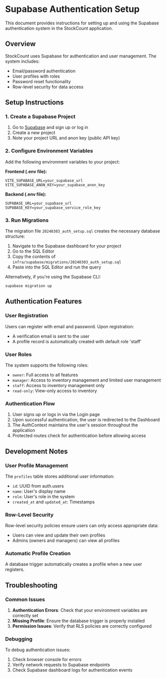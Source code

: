 # Supabase Authentication Setup

This document provides instructions for setting up and using the Supabase authentication system in the StockCount application.

## Overview

StockCount uses Supabase for authentication and user management. The system includes:

- Email/password authentication
- User profiles with roles
- Password reset functionality
- Row-level security for data access

## Setup Instructions

### 1. Create a Supabase Project

1. Go to [Supabase](https://supabase.com/) and sign up or log in
2. Create a new project
3. Note your project URL and anon key (public API key)

### 2. Configure Environment Variables

Add the following environment variables to your project:

**Frontend (.env file):**
```
VITE_SUPABASE_URL=your_supabase_url
VITE_SUPABASE_ANON_KEY=your_supabase_anon_key
```

**Backend (.env file):**
```
SUPABASE_URL=your_supabase_url
SUPABASE_KEY=your_supabase_service_role_key
```

### 3. Run Migrations

The migration file `20240303_auth_setup.sql` creates the necessary database structure:

1. Navigate to the Supabase dashboard for your project
2. Go to the SQL Editor
3. Copy the contents of `infra/supabase/migrations/20240303_auth_setup.sql`
4. Paste into the SQL Editor and run the query

Alternatively, if you're using the Supabase CLI:

```bash
supabase migration up
```

## Authentication Features

### User Registration

Users can register with email and password. Upon registration:
- A verification email is sent to the user
- A profile record is automatically created with default role 'staff'

### User Roles

The system supports the following roles:
- `owner`: Full access to all features
- `manager`: Access to inventory management and limited user management
- `staff`: Access to inventory management only
- `read-only`: View-only access to inventory

### Authentication Flow

1. User signs up or logs in via the Login page
2. Upon successful authentication, the user is redirected to the Dashboard
3. The AuthContext maintains the user's session throughout the application
4. Protected routes check for authentication before allowing access

## Development Notes

### User Profile Management

The `profiles` table stores additional user information:
- `id`: UUID from auth.users
- `name`: User's display name
- `role`: User's role in the system
- `created_at` and `updated_at`: Timestamps

### Row-Level Security

Row-level security policies ensure users can only access appropriate data:
- Users can view and update their own profiles
- Admins (owners and managers) can view all profiles

### Automatic Profile Creation

A database trigger automatically creates a profile when a new user registers.

## Troubleshooting

### Common Issues

1. **Authentication Errors**: Check that your environment variables are correctly set
2. **Missing Profile**: Ensure the database trigger is properly installed
3. **Permission Issues**: Verify that RLS policies are correctly configured

### Debugging

To debug authentication issues:
1. Check browser console for errors
2. Verify network requests to Supabase endpoints
3. Check Supabase dashboard logs for authentication events 